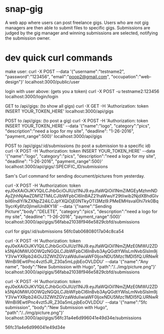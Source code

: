 # snap-gig
A web app where users can post freelance gigs. Users who are not gig managers are then able to submit files to specific gigs. Submissions are judged by the gig manager and winning submissions are selected, notifying the submission owner.

# dev quick curl commands
make user:
curl -X POST --data '{"username":"testname2", "password":"123456", "email":"poop2@gmail.com", "occupation":"web-design"}' localhost:3000/public/user

login with user above: (gets you a token)
curl -X POST -u testname2:123456 localhost:3000/login/login

GET to /api/gigs: (to show all gigs)
curl -X GET -H 'Authorization: token INSERT YOUR_TOKEN_HERE' localhost:3000/api/gigs

POST to /api/gigs: (to post a gig)
curl -X POST -H 'Authorization: token INSERT YOUR_TOKEN_HERE' --data '{"name":"logo", "category":"pics", "description":"need a logo for my site", "deadline": "1-26-2016", "payment_range":500}' localhost:3000/api/gigs

POST to /api/gigs/:id/submissions (to post a submission to a specific id)
curl -X POST -H 'Authorization: token INSERT YOUR_TOKEN_HERE' --data '{"name":"logo", "category":"pics", "description":"need a logo for my site", "deadline": "1-26-2016", "payment_range":500}' localhost:3000/api/gigs/:SPECIFIC_ID/submissions





Sam's Curl command for sending document/pictures from yesterday.

curl -X POST -H 'Authorization: token eyJ0eXAiOiJKV1QiLCJhbGciOiJIUzI1NiJ9.eyJfaWQiOiI1NmZiMGEyMzhmNDAyZjhhNjAwZDM1ZTMiLCJlbWFpbCI6InBAZ21haWwuY29tIiwib2NjdXBhdGlvbiI6IndlYi1kZXNpZ24iLCJpYXQiOjE0NTkyOTI3Mzl9.PMeEMHsvaI0hi7irk0Bq1IycrKy6fz0jImeIUn8KY18' --data '{"name":"Sending Picture","body":"DELETE", "category":"pics", "description":"need a logo for my site", "deadline": "1-26-2016", "payment_range":500}' localhost:3000/api/gigs/56faba21038f946e5829cbfd/submissions


curl for gigs/:id/submissions
56fc0ab06808017a04c8ca54



curl -X POST -H 'Authorization: token eyJ0eXAiOiJKV1QiLCJhbGciOiJIUzI1NiJ9.eyJfaWQiOiI1NmZjMzE0MWU2ZDk5NjA0MWU0OWQzNGQiLCJlbWFpbCI6InBvb3AyQGdtYWlsLmNvbSIsIm9jY3VwYXRpb24iOiJ3ZWItZGVzaWduIiwiaWF0IjoxNDU5Mzc1MDI5fQ.URNwRWmBi9EwtlPnc4vzt5JR_Z30a5mLpjbEoOVLDDU' --data '{"name":"Any name", "body":"New Submission with Hugo", "path":"/../img/picture.png"}' localhost:3000/api/gigs/56faba21038f946e5829cbfd/submissions

curl -X POST -H 'Authorization: token eyJ0eXAiOiJKV1QiLCJhbGciOiJIUzI1NiJ9.eyJfaWQiOiI1NmZjMzE0MWU2ZDk5NjA0MWU0OWQzNGQiLCJlbWFpbCI6InBvb3AyQGdtYWlsLmNvbSIsIm9jY3VwYXRpb24iOiJ3ZWItZGVzaWduIiwiaWF0IjoxNDU5Mzc1MDI5fQ.URNwRWmBi9EwtlPnc4vzt5JR_Z30a5mLpjbEoOVLDDU' --data '{"name":"5fc submission", "body":"New Submission with Hugo", "path":"/../img/picture.png"}' localhost:3000/api/gigs/56fc31a4e6d996041e49d34e/submissions


56fc31a4e6d996041e49d34e
